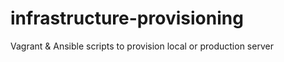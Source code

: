 # infrastructure-provisioning
Vagrant &amp; Ansible scripts to provision local or production server
